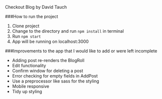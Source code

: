 Checkout Blog by David Tauch

###How to run the project
1. Clone project
2. Change to the directory and run `npm install` in terminal
3. Run `npm start`
4. App will be running on localhost:3000

###Improvements to the app that I would like to add or were left incomplete
- Adding post re-renders the BlogRoll
- Edit functionality
- Confirm window for deleting a post
- Error checking for empty fields in AddPost
- Use a preprocessor like sass for the styling
- Mobile responsive
- Tidy up styling
